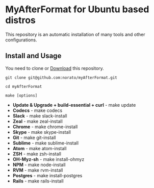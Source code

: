 # MyAfterFormat for Ubuntu based distros

This repository is an automatic installation of many tools and other configurations.
## Install and Usage

You need to clone or [Download](https://github.com/norato/myAfterFormat/archive/master.zip) this repository.

`git clone git@github.com:norato/myAfterFormat.git`

`cd myAfterFormat`

`make [options]`


+ **Update & Upgrade + build-essential + curl** - make update
+ **Codecs** - make codecs
+ **Slack** - make slack-install
+ **Zeal** - make zeal-install
+ **Chrome** - make chrome-install
+ **Skype** - make skype-install
+ **Git** - make git-install
+ **Sublime** - make sublime-install
+ **Atom** - make atom-install
+ **ZSH** - make zsh-install
+ **OH-Myz-sh** - make install-ohmyz
+ **NPM** - make node-install
+ **RVM** - make rvm-install
+ **Postgres** - make install-postgres
+ **Rails** - make rails-install
